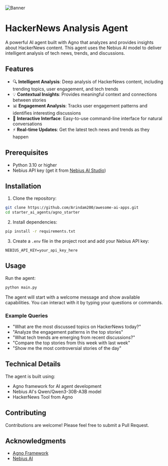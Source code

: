 ![Banner](./banner.png)

# HackerNews Analysis Agent

A powerful AI agent built with Agno that analyzes and provides insights about HackerNews content. This agent uses the Nebius AI model to deliver intelligent analysis of tech news, trends, and discussions.

## Features

- 🔍 **Intelligent Analysis**: Deep analysis of HackerNews content, including trending topics, user engagement, and tech trends
- 💡 **Contextual Insights**: Provides meaningful context and connections between stories
- 📊 **Engagement Analysis**: Tracks user engagement patterns and identifies interesting discussions
- 🤖 **Interactive Interface**: Easy-to-use command-line interface for natural conversations
- ⚡ **Real-time Updates**: Get the latest tech news and trends as they happen

## Prerequisites

- Python 3.10 or higher
- Nebius API key (get it from [Nebius AI Studio](https://studio.nebius.ai/))

## Installation

1. Clone the repository:

```bash
git clone https://github.com/Arindam200/awesome-ai-apps.git
cd starter_ai_agents/agno_starter
```

2. Install dependencies:

```bash
pip install -r requirements.txt
```

3. Create a `.env` file in the project root and add your Nebius API key:

```
NEBIUS_API_KEY=your_api_key_here
```

## Usage

Run the agent:

```bash
python main.py
```

The agent will start with a welcome message and show available capabilities. You can interact with it by typing your questions or commands.

### Example Queries

- "What are the most discussed topics on HackerNews today?"
- "Analyze the engagement patterns in the top stories"
- "What tech trends are emerging from recent discussions?"
- "Compare the top stories from this week with last week"
- "Show me the most controversial stories of the day"

## Technical Details

The agent is built using:

- Agno framework for AI agent development
- Nebius AI's Qwen/Qwen3-30B-A3B model
- HackerNews Tool from Agno

## Contributing

Contributions are welcome! Please feel free to submit a Pull Request.

## Acknowledgments

- [Agno Framework](https://www.agno.com/)
- [Nebius AI](https://studio.nebius.ai/)
